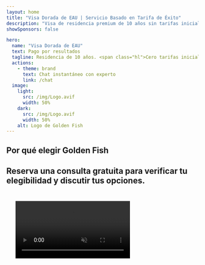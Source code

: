 ```yaml
---
layout: home
title: "Visa Dorada de EAU | Servicio Basado en Tarifa de Éxito"
description: "Visa de residencia premium de 10 años sin tarifas iniciales - pague solo después de la aprobación. Gestión completa de solicitud con 98% de tasa de éxito. Servicio de renovación gratuito, solo tarifas gubernamentales."
showSponsors: false

hero:
  name: "Visa Dorada de EAU"
  text: Pago por resultados
  tagline: Residencia de 10 años. <span class="hl">Cero tarifas iniciales</span> - pague solo después de la aprobación. 98% de tasa de éxito.
  actions:
    - theme: brand
      text: Chat instantáneo con experto
      link: /chat
  image:
    light:
      src: /img/Logo.avif
      width: 50%
    dark:
      src: /img/Logo.avif
      width: 50%
    alt: Logo de Golden Fish
---
```


<FeatureCards :features="[
  {
    title: 'Beneficios de la Visa Dorada de EAU',
    items: [
      'Validez de 10 años con opción de renovación al mantener las condiciones calificatorias',
      '**No necesidad de ingresar a EAU cada 6 meses**',
      'Propiedad empresarial 100% permitida',
      'Patrocinar miembros de la familia y personal doméstico ilimitado',
      'Patrocinio de hijos hasta los 25 años',
      'Patrocinio de padres incluido',
      'No se requiere patrocinador o empleador'
    ],
    linkText: 'Saber más',
    link: '../../company-registration/golden-visa#key-benefits-of-the-uae-golden-visa',
    icon: {
      light: '/img/iStock-1785818081.avif',
      dark: '/img/iStock-1203821481.avif',
      alt: 'Servicios de Visa',
      width: '100%'
    }
  },
  {
    title: 'Cómo Obtener la Visa Dorada de EAU',
    // details: 'Elija su ruta de calificación:',
    items: [
      'Inversión de AED 2M en propiedades de EAU',
      'Depósito de AED 2M en fondos de inversión de EAU',
      'Negocio con capital de AED 2M',
      'Contribución anual de AED 250K a FTA',
      'Profesionales Calificados',
      'Genios del talento'
    ],
    linkText: 'Saber más',
    link: '../../company-registration/golden-visa#uae-golden-visa-eligibility-and-requirements',
    icon: {
      light: '/img/iStock-1333000394.avif',
      dark: '/img/iStock-584576538.avif',
      alt: 'Servicios de Visa',
      width: '10%'
    }
  },
  {
    title: 'Proceso de Visa Dorada',
    bullet: '✓',
    items: [
      'Evaluación inicial de elegibilidad',
      'Preparación y verificación de documentos',
      'Examen médico y biometría',
      'Presentación y Procesamiento de Solicitud',
      'Emisión de Emirates ID y visa',
      'Patrocinio de visa familiar (opcional)'
    ],
    linkText: 'Saber más',
    link: '../../company-registration/golden-visa#uae-golden-visa-application-process',
    icon: {
      light: '/img/ILONMASKID.webp',
      dark: '/img/ILONMASKID.webp',
      alt: 'Servicios de Visa',
      width: '100%'
    }
  }
]" />

## Por qué elegir Golden Fish

<BenefitsList :features="[
  {
    icon: '🏢',
    title: 'Experiencia local en EAU',
    text: 'Especialistas dedicados en Dubái brindan orientación experta en cada paso del proceso.'
  },
  {
    icon: '📊',
    title: 'Tasa de éxito comprobada',
    text: 'Más del 90% de tasa de aprobación con cientos de visas, cuentas bancarias y registros de empresas emitidos a través de nuestro procesamiento premium.'
  },
  {
    icon: '💸',
    title: '**Tarifas basadas en el éxito**',
    text: '[Pague solo después de la aprobación](/uae-business/benefits/success-based-fees). Transparencia completa sin costos ocultos.'
  },
]" />

## Reserva una consulta gratuita para verificar tu elegibilidad y discutir tus opciones.

<video  autoplay muted playsinline style="padding: 24px" >
  <source src="/img/iStock-2185912341.mp4" type="video/mp4">
</video>

<ContactForm buttonText="Hablar con un experto" />

<!-- <ImageGrid :images="[
  { src: '/img/ILONMASKID.webp', href: './immigration.md', alt: 'Inmigración EAU' },
  { src: '/img/ILONMASKID.webp', href: './immigration.md', alt: 'Inmigración EAU' },
]"/> -->
